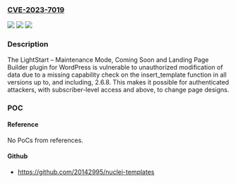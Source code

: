 ### [CVE-2023-7019](https://cve.mitre.org/cgi-bin/cvename.cgi?name=CVE-2023-7019)
![](https://img.shields.io/static/v1?label=Product&message=LightStart%20%E2%80%93%20Maintenance%20Mode%2C%20Coming%20Soon%20and%20Landing%20Page%20Builder&color=blue)
![](https://img.shields.io/static/v1?label=Version&message=*%3C%3D%202.6.8%20&color=brighgreen)
![](https://img.shields.io/static/v1?label=Vulnerability&message=CWE-862%20Missing%20Authorization&color=brighgreen)

### Description

The LightStart – Maintenance Mode, Coming Soon and Landing Page Builder plugin for WordPress is vulnerable to unauthorized modification of data due to a missing capability check on the insert_template function in all versions up to, and including, 2.6.8. This makes it possible for authenticated attackers, with subscriber-level access and above, to change page designs.

### POC

#### Reference
No PoCs from references.

#### Github
- https://github.com/20142995/nuclei-templates

